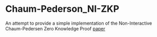 # Chaum-Pederson_NI-ZKP 

An attempt to provide a simple implementation of the Non-Interactive Chaum-Pedersen Zero Knowledge Proof [paper](https://link.springer.com/content/pdf/10.1007/3-540-48071-4_7.pdf)